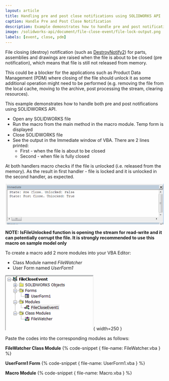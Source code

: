 ```yaml
---
layout: article
title: Handling pre and post close notifications using SOLIDWORKS API
caption: Handle Pre and Post Close Notification
description: Example demonstrates how to handle pre and post notification of file closing using SOLIDWORKS API
image: /solidworks-api/document/file-close-event/file-lock-output.png
labels: [event, close, pdm]
---
```

File closing (destroy) notification (such as [DestroyNotify2](http://help.solidworks.com/2017/english/api/sldworksapi/SOLIDWORKS.Interop.sldworks~SOLIDWORKS.Interop.sldworks.DAssemblyDocEvents_DestroyNotify2EventHandler.html)) for parts, assemblies and drawings are raised when the file is about to be closed (pre notification), which means that file is still not released from memory.

This could be a blocker for the applications such as Product Data Management (PDM) where closing of the file should unlock it as some additional operation might need to be performed (e.g. removing the file from the local cache, moving to the archive, post processing the stream, clearing resources).

This example demonstrates how to handle both pre and post notifications using SOLIDWORKS API.

* Open any SOLIDWORKS file
* Run the macro from the main method in the macro module. Temp form is displayed
* Close SOLIDWORKS file
* See the output in the Immediate window of VBA. There are 2 lines printed:
    * First - when the file is about to be closed
    * Second - when file is fully closed

At both handlers macro checks if the file is unlocked (i.e. released from the memory). As the result in first handler - file is locked and it is unlocked in the second handler, as expected.

![Output results of the file closing](file-lock-output.png)

**NOTE: IsFileUnlocked function is opening the stream for read-write and it can potentially corrupt the file. It is strongly recommended to use this macro on sample model only**

To create a macro add 2 more modules into your VBA Editor:

* Class Module named *FileWatcher* 
* User Form named *UserForm1*

![VBA Macro solution tree](macro-solution.png){ width=250 }

Paste the codes into the corresponding modules as follows:

**FileWatcher Class Module**
{% code-snippet { file-name: FileWatcher.vba } %}

**UserForm1 Form**
{% code-snippet { file-name: UserForm1.vba } %}

**Macro Module**
{% code-snippet { file-name: Macro.vba } %}
